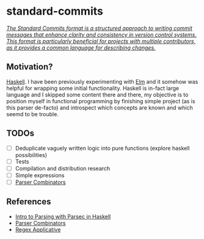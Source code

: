 # standard-commits

[_The Standard Commits format is a structured approach to writing commit messages that enhance clarity and consistency in version control systems. This format is particularly beneficial for projects with multiple contributors, as it provides a common language for describing changes._](https://github.com/standard-commits/standard-commits)

## Motivation?

[Haskell](https://www.haskell.org/). I have been previously experimenting with [Elm](https://elm-lang.org/) and it somehow was helpful for wrapping some initial functionality. Haskell is in-fact large language and I skipped some content there and there, my objective is to position myself in functional programming by finishing simple project (as is this parser de-facto) and introspect which concepts are known and which seemd to be trouble.

## TODOs

- [ ] Deduplicate vaguely written logic into pure functions (explore haskell possibilities)
- [ ] Tests
- [ ] Compilation and distribution research
- [ ] Simple expressions
- [ ] [Parser Combinators](https://github.com/lettier/parsing-with-haskell-parser-combinators)

## References

- [Intro to Parsing with Parsec in Haskell](https://jakewheat.github.io/intro_to_parsing)
- [Parser Combinators](https://crypto.stanford.edu/~blynn/haskell/parse.html)
- [Regex Applicative](https://github.com/UnkindPartition/regex-applicative/wiki/Examples)
